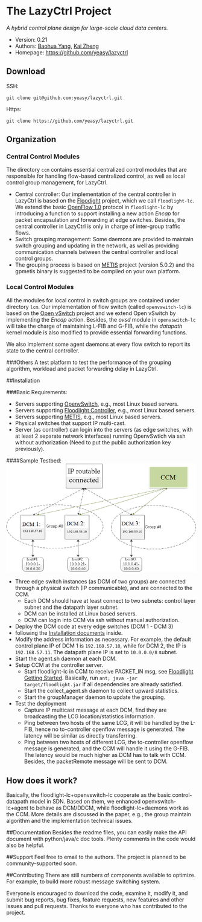 The LazyCtrl Project
=================================
*A hybrid control plane design for large-scale cloud data centers.*

* Version: 0.21
* Authors: [Baohua Yang](mailto:baohyang@cn.ibm.com), [Kai Zheng](mailto:zhengkai@cn.ibm.com)
* Homepage: <https://github.com/yeasy/lazyctrl>

## Download
SSH:
```
git clone git@github.com:yeasy/lazyctrl.git
```  
Https:
```
git clone https://github.com/yeasy/lazyctrl.git
```

## Organization

### Central Control Modules
The directory ```ccm```  contains essential centralized control modules that are responsible for handling flow-based centralized control, as well as local control group management, for LazyCtrl. 

* Central controller: Our implementation of the central controller in LazyCtrl is based on the [Floodight](http://www.projectfloodlight.org/floodlight) project, which we call ```floodlight-lc```.  We extend the basic [OpenFlow 1.0](http://archive.openflow.org/documents/openflow-spec-v1.0.0.pdf) protocol in ```floodlight-lc``` by introducing a function to support installing a new action *Encap*  for packet encapsulation and forwarding at edge switches. Besides, the central controller in LazyCtrl is only in charge of inter-group traffic flows.
* Switch grouping management: Some daemons are provided to maintain switch grouping and updating in the network, as well as providing communication channels between the central controller and local control groups.
* The grouping process is based on [METIS](http://glaros.dtc.umn.edu/gkhome/metis/metis/overview) project (version 5.0.2) and the gpmetis binary is suggested to be compiled on your own platform. 

### Local Control Modules
All the modules for local control in switch groups are contained under directory ```lcm```. Our implementation of flow switch (called ```openvswitch-lc```) is based on the [Open vSwitch](http://openvswitch.org) project and we extend Open vSwitch by implementing the *Encap* action. Besides, the *ovsd* module in ```openvswitch-lc``` will take the charge of maintaining L-FIB and G-FIB, while the *datapath* kernel module is also modified to provide essential forwarding functions.

We also implement some agent daemons at every flow switch to report its state to the central controller. 

###Others
A test platform to test the performance of the grouping algorithm, workload and packet forwarding delay in LazyCtrl.

##Installation

###Basic Requirements:

* Servers supporting [OpenvSwitch](http://openvswitch.org), e.g., most Linux based servers.
* Servers supporting [Floodlight Controller](http://www.projectfloodlight.org/floodlight), e.g., most Linux based servers.
* Servers supporting [METIS](http://glaros.dtc.umn.edu/gkhome/metis/metis/overview), e.g., most Linux based servers.
* Physical switches that support IP multi-cast.
* Server (as controller) can login into the servers (as edge switches, with at least 2 separate network interfaces) running OpenvSwtich via ssh without authorization (Need to put the public authorization key previously).

####Sample Testbed:
![ScreenShot](Others/res/testbed.png)

* Three edge switch instances (as DCM of two groups) are connected through a physical switch (IP communicable), and are connected to the CCM.
    * Each DCM should have at least connect to two subnets: control layer subnet and the datapath layer subnet.
    * DCM can be installed at Linux based servers.
    * DCM can login into CCM via ssh without manual authorization.
* Deploy the DCM code at every edge switches (DCM 1 - DCM 3)
 *  following the [Installation documents](DCM/openvswitch-lc/INSTALL) inside. 
 *  Modify the address information as necessary. For example, the default control plane IP of DCM 1 is ```192.168.57.10```, while for DCM 2, the IP is ```192.168.57.11```. The datapath plane IP is set to ```10.0.0.0/8``` subnet.
 *  Start the agent.sh daemon at each DCM.
* Setup CCM at the controller server.
    * Start floodlight-lc  in CCM to receive PACKET_IN msg, see [Floodlight Getting Started](http://www.projectfloodlight.org/getting-started/). Basically, run ```ant; java -jar target/floodlight.jar``` if all dependencies are already satisfied.
    * Start the collect_agent.sh daemon to collect upward statistics.
    * Start the groupManager daemon to update the grouping.
* Test the deployment
    * Capture IP multicast message at each DCM, find they are broadcasting the LCG location/statistics information.
    * Ping between two hosts of the same LCG, it will be handled by the L-FIB, hence no to-controller openflow message is generated. The latency will be similar as directly transferring.
    * Ping between two hosts of different LCG, the to-controller openflow message is generated, and the CCM will handle it using the G-FIB. The latency would be much higher as DCM has to talk with CCM. Besides, the packetRemote message will be sent to DCM.

## How does it work?
Basically, the floodlight-lc+openvswitch-lc cooperate as the basic control-datapath model in SDN. Based on them, we enhanced openvswitch-lc+agent to behave as DCM/DDCM, while floodlight-lc+daemons work as the CCM. More details are discussed in the paper, e.g., the group maintain algorithm and the implementation technical issues.


##Documentation
Besides the readme files, you can easily make the API document with python/java/c doc tools. Plenty comments in the code would also be helpful.

##Support
Feel free to email to the authors. The project is planned to be community-supported soon.


##Contributing
There are still numbers of components available to optimize. For example, to build more robust message switching system. 

Everyone is encouraged to download the code, examine it, modify it, and submit bug reports, bug fixes, feature requests, new features and other issues and pull requests. Thanks to everyone who has contributed to the project.
